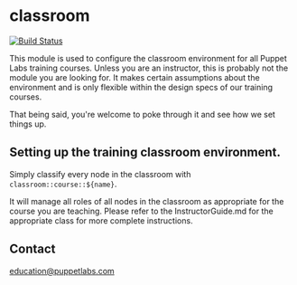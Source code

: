 # classroom

[![Build Status](https://travis-ci.org/dylanratcliffe/pltraining-classroom.svg?branch=master)](https://travis-ci.org/dylanratcliffe/pltraining-classroom)

This module is used to configure the classroom environment for all Puppet Labs
training courses. Unless you are an instructor, this is probably not the module
you are looking for. It makes certain assumptions about the environment and is
only flexible within the design specs of our training courses.

That being said, you're welcome to poke through it and see how we set things up.

## Setting up the training classroom environment.

Simply classify every node in the classroom with `classroom::course::${name}`.

It will manage all roles of all nodes in the classroom as appropriate for
the course you are teaching. Please refer to the InstructorGuide.md for the
appropriate class for more complete instructions.

Contact
-------

education@puppetlabs.com
